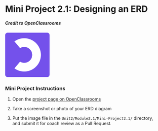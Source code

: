 # Mini Project 2.1: Designing an ERD

##### Credit to OpenClassrooms
![Become](https://github.com/OCclassprojects/logo/blob/master/fav-icon.png?raw=true)

### Mini Project Instructions

1. Open the [project page on OpenClassrooms](https://openclassrooms.com/en/courses/5671741-design-the-logical-model-of-your-relational-database/6737981-get-some-practice-by-designing-an-erd)

1. Take a screenshot or photo of your ERD diagram

1. Put the image file in the `Unit2/Module2.1/Mini-Project2.1/` directory, and submit it for coach review as a Pull Request.